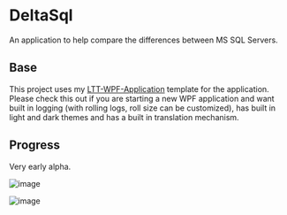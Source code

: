 # DeltaSql
An application to help compare the differences between MS SQL Servers.

## Base
This project uses my [LTT-WPF-Application](https://github.com/AaronAmberman/LTT-WPF-Application) template for the application. Please check this out if you are starting a new WPF application and want built in logging (with rolling logs, roll size can be customized), has built in light and dark themes and has a built in translation mechanism.

## Progress
Very early alpha.

![image](https://github.com/AaronAmberman/DeltaSql/assets/23512394/e645a1b5-dcda-4c7e-821c-e4b802400019)

![image](https://github.com/AaronAmberman/DeltaSql/assets/23512394/f8a782d7-2ba6-4a76-bca0-2bc1e07ad700)
